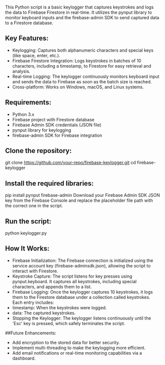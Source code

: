 This Python script is a basic keylogger that captures keystrokes and logs the data to Firebase Firestore in real-time. It utilizes the pynput library to monitor keyboard inputs and the firebase-admin SDK to send captured data to a Firestore database.

## Key Features:
* Keylogging: Captures both alphanumeric characters and special keys (like space, enter, etc.).
* Firebase Firestore Integration: Logs keystrokes in batches of 10 characters, including a timestamp, to Firestore for easy retrieval and analysis.
* Real-time Logging: The keylogger continuously monitors keyboard input and sends the data to Firebase as soon as the batch size is reached.
* Cross-platform: Works on Windows, macOS, and Linux systems.
  
## Requirements:
* Python 3.x
* Firebase project with Firestore database
* Firebase Admin SDK credentials (JSON file)
* pynput library for keylogging
* firebase-admin SDK for Firebase integration

## Clone the repository:

git clone https://github.com/your-repo/firebase-keylogger.git
cd firebase-keylogger

## Install the required libraries:

pip install pynput firebase-admin
Download your Firebase Admin SDK JSON key from the Firebase Console and replace the placeholder file path with the correct one in the script.

## Run the script:
python keylogger.py
## How It Works:
* Firebase Initialization: The Firebase connection is initialized using the service account key (firebase-adminsdk.json), allowing the script to interact with Firestore.
* Keystroke Capture: The script listens for key presses using pynput.keyboard. It captures all keystrokes, including special characters, and appends them to a list.
* Firebase Logging: Once the keylogger captures 10 keystrokes, it logs them to the Firestore database under a collection called keystrokes. Each entry includes:
* timestamp: When the keystrokes were logged.
* data: The captured keystrokes.
* Stopping the Keylogger: The keylogger listens continuously until the 'Esc' key is pressed, which safely terminates the script.


##Future Enhancements:
* Add encryption to the stored data for better security.
* Implement multi-threading to make the keylogging more efficient.
* Add email notifications or real-time monitoring capabilities via a dashboard.
